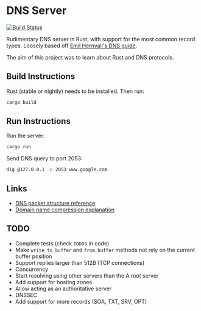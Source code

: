 # DNS Server

[![Build Status](https://img.shields.io/github/workflow/status/dominikrys/dns-server/Continuous%20Integration?style=flat-square)](https://github.com/dominikrys/dns-server/actions)

Rudimentary DNS server in Rust, with support for the most common record types. Loosely based off [Emil Hernvall's DNS guide](https://github.com/EmilHernvall/dnsguide).

The aim of this project was to learn about Rust and DNS protocols.

## Build Instructions

Rust (stable or nightly) needs to be installed. Then run:

```bash
cargo build
```

## Run Instructions

Run the server:

```bash
cargo run
```

Send DNS query to port 2053:

```bash
dig @127.0.0.1 -p 2053 www.google.com
```

## Links

- [DNS packet structure reference](http://www.networksorcery.com/enp/protocol/dns.htm)
- [Domain name compression explanation](https://docstore.mik.ua/orelly/networking_2ndEd/dns/ch15_02.htm)

## TODO

- Complete tests (check `TODO`s in code)
- Make `write_to_buffer` and `from_buffer` methods not rely on the current buffer position
- Support replies larger than 512B (TCP connections)
- Concurrency
- Start resolving using other servers than the A root server
- Add support for hosting zones
- Allow acting as an authoritative server
- DNSSEC
- Add support for more records (SOA, TXT, SRV, OPT)
